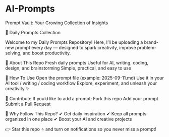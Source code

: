 # AI-Prompts
Prompt Vault: Your Growing Collection of Insights

🚀 Daily Prompts Collection

Welcome to my Daily Prompts Repository!
Here, I’ll be uploading a brand-new prompt every day — designed to spark creativity, improve problem-solving, and boost productivity.

📌 About This Repo
  Fresh daily prompts
  Useful for AI, writing, coding, design, and brainstorming
  Simple, practical, and easy to use

🎯 How To Use
  Open the prompt file (example: 2025-09-11.md)
  Use it in your AI tool / writing / coding workflow
  Explore, experiment, and unleash your creativity ✨

🤝 Contribute
  If you’d like to add a prompt:
    Fork this repo
    Add your prompt
    Submit a Pull Request

🌟 Why Follow This Repo?
✔ Get daily inspiration
✔ Keep all prompts organized in one place
✔ Boost your AI and creative projects

👉 Star this repo ⭐ and turn on notifications so you never miss a prompt!
